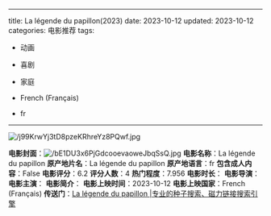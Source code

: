 
---
title: La légende du papillon(2023)
date: 2023-10-12
updated: 2023-10-12
categories: 电影推荐
tags:

- 动画
- 喜剧
- 家庭

- French (Français)
- fr
---

<img src="https://image.tmdb.org/t/p/original/j99KrwYj3tD8pzeKRhreYz8PQwf.jpg" alt="/j99KrwYj3tD8pzeKRhreYz8PQwf.jpg" title="/j99KrwYj3tD8pzeKRhreYz8PQwf.jpg">

**电影封面**：<img src="https://image.tmdb.org/t/p/w200/bE1DU3x6PjGdcooevaoweJbqSsQ.jpg" alt="/bE1DU3x6PjGdcooevaoweJbqSsQ.jpg" title="/bE1DU3x6PjGdcooevaoweJbqSsQ.jpg">
**电影名称**：La légende du papillon
**原产地片名**：La légende du papillon
**原产地语言**：fr
**包含成人内容**：False
**电影评分**：6.2
**评分人数**：4
**热门程度**：7.956
**电影时长**：
**电影导演**：
**电影主演**：
**电影简介**：
**电影上映时间**：2023-10-12
**电影上映国家**：French (Français)
**传送门**：[La légende du papillon |专业的种子搜索、磁力链接搜索引擎](https://movie.amd794.com:2083/?search=La%20l%C3%A9gende%20du%20papillon&ordering=&mode=match_phrase&page_size=10&page=1)

